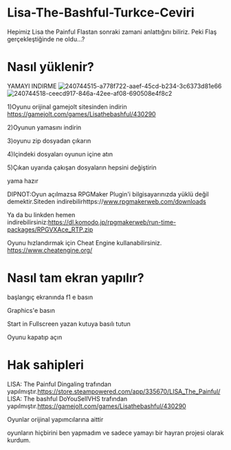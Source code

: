 # Lisa-The-Bashful-Turkce-Ceviri

Hepimiz Lisa the Painful Flastan sonraki zamani anlattığını biliriz.
Peki Flaş gerçekleştiğinde ne oldu...?

# Nasıl yüklenir?
YAMAYI INDIRME ![240744515-a778f722-aaef-45cd-b234-3c6373d81e66](https://github.com/BeytullahEvmek/Lisa-The-Bashful-Turkce-Ceviri/assets/130393344/28d2f02f-1203-4baf-8431-9fd206bd420b)
![240744518-ceecd917-846a-42ee-af08-690508e4f8c2](https://github.com/BeytullahEvmek/Lisa-The-Bashful-Turkce-Ceviri/assets/130393344/90a91608-d2c4-4b59-bb40-a22e8018ccb2)


1)Oyunu orijinal gamejolt sitesinden indirin https://gamejolt.com/games/Lisathebashful/430290

2)Oyunun yamasını indirin

3)oyunu zip dosyadan çıkarın

4)Içindeki dosyaları oyunun içine atın

5)Çıkan uyarıda çakışan dosyaların hepsini değiştirin

yama hazır

DIPNOT:Oyun açılmazsa RPGMaker Plugin'i bilgisayarınızda yüklü değil demektir.Siteden indirebilirhttps://www.rpgmakerweb.com/downloads

Ya da bu linkden hemen indirebilirsiniz:https://dl.komodo.jp/rpgmakerweb/run-time-packages/RPGVXAce_RTP.zip

Oyunu hızlandırmak için Cheat Engine kullanabilirsiniz. https://www.cheatengine.org/

# Nasıl tam ekran yapılır?
başlangıç ekranında f1 e basın

Graphics'e basın

Start in Fullscreen yazan kutuya basılı tutun

Oyunu kapatıp açın

# Hak sahipleri

LISA: The Painful Dingaling trafından yapılmıştır.https://store.steampowered.com/app/335670/LISA_The_Painful/
LISA: The bashful  DoYouSellVHS trafından yapılmıştır.https://gamejolt.com/games/Lisathebashful/430290

Oyunlar orijinal yapımcılarına aittir

oyunların hiçbirini ben yapmadım ve sadece yamayı bir hayran projesi olarak kurdum.

